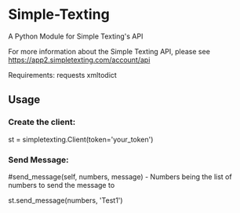 # Simple-Texting
A Python Module for Simple Texting's API 

For more information about the Simple Texting API, please see https://app2.simpletexting.com/account/api

Requirements:
  requests
  xmltodict
  
## Usage

### Create the client:

st = simpletexting.Client(token='your_token')

### Send Message:

#send_message(self, numbers, message) - Numbers being the list of numbers to send the message to

st.send_message(numbers, 'Test1')
